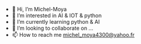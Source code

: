- 👋 Hi, I’m Michel-Moya
- 👀 I’m interested in AI & IOT & python 
- 🌱 I’m currently learning python & AI
- 💞️ I’m looking to collaborate on ...
- 📫 How to reach me michel_moya4300@yahoo.fr

<!---
Michel-Moya/Michel-Moya is a ✨ special ✨ repository because its `README.md` (this file) appears on your GitHub profile.
You can click the Preview link to take a look at your changes.
--->
